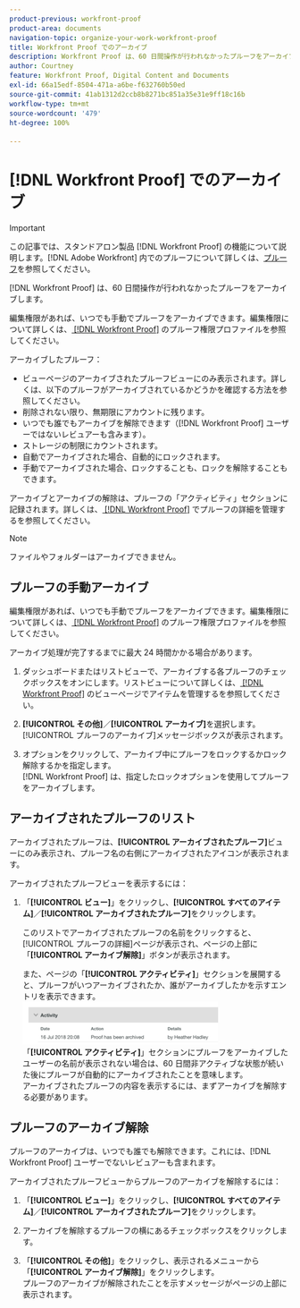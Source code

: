 ```yaml
---
product-previous: workfront-proof
product-area: documents
navigation-topic: organize-your-work-workfront-proof
title: Workfront Proof でのアーカイブ
description: Workfront Proof は、60 日間操作が行われなかったプルーフをアーカイブします。
author: Courtney
feature: Workfront Proof, Digital Content and Documents
exl-id: 66a15edf-8504-471a-a6be-f632760b50ed
source-git-commit: 41ab1312d2ccb8b8271bc851a35e31e9ff18c16b
workflow-type: tm+mt
source-wordcount: '479'
ht-degree: 100%

---
```


# [!DNL Workfront Proof] でのアーカイブ

>[!IMPORTANT]
>
>この記事では、スタンドアロン製品 [!DNL Workfront Proof] の機能について説明します。[!DNL Adobe Workfront] 内でのプルーフについて詳しくは、[プルーフ](../../../review-and-approve-work/proofing/proofing.md)を参照してください。

[!DNL Workfront Proof] は、60 日間操作が行われなかったプルーフをアーカイブします。

編集権限があれば、いつでも手動でプルーフをアーカイブできます。編集権限について詳しくは、[ [!DNL Workfront Proof]](../../../workfront-proof/wp-acct-admin/account-settings/proof-perm-profiles-in-wp.md) のプルーフ権限プロファイルを参照してください。

アーカイブしたプルーフ：

* ビューページのアーカイブされたプルーフビューにのみ表示されます。詳しくは、以下のプルーフがアーカイブされているかどうかを確認する方法を参照してください。
* 削除されない限り、無期限にアカウントに残ります。
* いつでも誰でもアーカイブを解除できます（[!DNL Workfront Proof] ユーザーではないレビュアーも含みます）。
* ストレージの制限にカウントされます。
* 自動でアーカイブされた場合、自動的にロックされます。
* 手動でアーカイブされた場合、ロックすることも、ロックを解除することもできます。

アーカイブとアーカイブの解除は、プルーフの「アクティビティ」セクションに記録されます。詳しくは、[ [!DNL Workfront Proof]](../../../workfront-proof/wp-work-proofsfiles/manage-your-work/manage-proof-details.md) でプルーフの詳細を管理するを参照してください。

>[!NOTE]
>
>ファイルやフォルダーはアーカイブできません。

## プルーフの手動アーカイブ

編集権限があれば、いつでも手動でプルーフをアーカイブできます。編集権限について詳しくは、[ [!DNL Workfront Proof]](../../../workfront-proof/wp-acct-admin/account-settings/proof-perm-profiles-in-wp.md) のプルーフ権限プロファイルを参照してください。

アーカイブ処理が完了するまでに最大 24 時間かかる場合があります。

1. ダッシュボードまたはリストビューで、アーカイブする各プルーフのチェックボックスをオンにします。リストビューについて詳しくは、[ [!DNL Workfront Proof]](../../../workfront-proof/wp-work-proofsfiles/manage-your-work/manage-items-on-views-page.md) のビューページでアイテムを管理するを参照してください。

1. **[!UICONTROL その他]**／**[!UICONTROL アーカイブ]**&#x200B;を選択します。\
   [!UICONTROL プルーフのアーカイブ]メッセージボックスが表示されます。

1. オプションをクリックして、アーカイブ中にプルーフをロックするかロック解除するかを指定します。\
   [!DNL Workfront Proof] は、指定したロックオプションを使用してプルーフをアーカイブします。

## アーカイブされたプルーフのリスト

アーカイブされたプルーフは、**[!UICONTROL アーカイブされたプルーフ]**&#x200B;ビューにのみ表示され、プルーフ名の右側にアーカイブされたアイコンが表示されます。

アーカイブされたプルーフビューを表示するには：

1. 「**[!UICONTROL ビュー]**」をクリックし、**[!UICONTROL すべてのアイテム]**／**[!UICONTROL アーカイブされたプルーフ]**&#x200B;をクリックします。

   このリストでアーカイブされたプルーフの名前をクリックすると、[!UICONTROL プルーフの詳細]ページが表示され、ページの上部に「**[!UICONTROL アーカイブ解除]**」ボタンが表示されます。

   また、ページの「**[!UICONTROL アクティビティ]**」セクションを展開すると、プルーフがいつアーカイブされたか、誰がアーカイブしたかを示すエントリを表示できます。\
   ![Archived_proof_Activity_expanded.png](assets/archived-proof-activity-expanded-350x77.png)\
   「**[!UICONTROL アクティビティ]**」セクションにプルーフをアーカイブしたユーザーの名前が表示されない場合は、60 日間非アクティブな状態が続いた後にプルーフが自動的にアーカイブされたことを意味します。\
   アーカイブされたプルーフの内容を表示するには、まずアーカイブを解除する必要があります。

## プルーフのアーカイブ解除

プルーフのアーカイブは、いつでも誰でも解除できます。これには、[!DNL Workfront Proof] ユーザーでないレビュアーも含まれます。

アーカイブされたプルーフビューからプルーフのアーカイブを解除するには：

1. 「**[!UICONTROL ビュー]**」をクリックし、**[!UICONTROL すべてのアイテム]**／**[!UICONTROL アーカイブされたプルーフ]**&#x200B;をクリックします。

1. アーカイブを解除するプルーフの横にあるチェックボックスをクリックします。
1. 「**[!UICONTROL その他]**」をクリックし、表示されるメニューから「**[!UICONTROL アーカイブ解除]**」をクリックします。\
   プルーフのアーカイブが解除されたことを示すメッセージがページの上部に表示されます。
